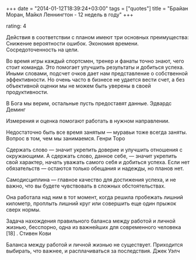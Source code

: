 +++
date = "2014-01-12T18:39:24+03:00"
tags = ["quotes"]
title = "Брайан Моран, Майкл Леннингтон - 12 недель в году"
+++

rating: 4

Действия в соответствии с планом имеют три основных преимущества: Снижение
вероятности ошибок. Экономия времени. Сосредоточенность на цели.

Во время игры каждый спортсмен, тренер и фанаты точно знают, чего стоит команда.
Это помогает улучшить результаты и добиться успеха. Иными словами, подсчет очков
дает нам представление о собственной эффективности. Но очень часто в бизнесе не
удается вести счет, а без объективной оценки мы не можем быть уверены в своей
продуктивности.

В Бога мы верим, остальные пусть предоставят данные. Эдвардс Деминг

Измерения и оценка помогают работать в нужном направлении.

Недостаточно быть все время занятым — муравьи тоже всегда заняты. Вопрос в том,
чем мы занимаемся. Генри Торо

Сдержать слово — значит укрепить доверие и улучшить отношения с окружающими. А
сдержать слово, данное себе, — значит укрепить свой характер, начать уважать
самого себя и добиться успеха. Если нет обязательств — остаются только обещания
и надежды, но планов нет.

Самодисциплина — главное качество для достижения успеха, и не важно, что вы
будете чувствовать в сложных обстоятельствах.

Она работала над ним в тот момент, когда решила пробежать лишний километр,
проплыть лишний круг или совершить еще один прыжок сверх нормы.

Задача нахождения правильного баланса между работой и личной жизнью, бесспорно,
одна из важнейших для современного человека [18] . Стивен Кови

Баланса между работой и личной жизнью не существует. Приходится выбирать, что
важнее, и расплачиваться за последствия. Джек Уэлч
